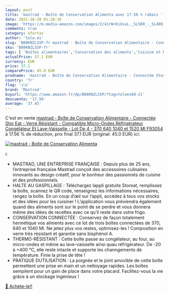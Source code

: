 ```yaml
---
layout: post
title: 'mastrad - Boîte de Conservation Alimenta avec 17.56 % rabais '
date: 2021-10-20 01:28:16
image: 'https://m.media-amazon.com/images/I/41rW+KiUvuL._SL500_._SL400_.jpg'
comments: true
category: ofertas
author: 'tole.es'
slug: 'B08KNZLS5P-fr mastrad - Boîte de Conservation Alimentaire - Connectée...'
sku: 'B08KNZLS5P-fr'
tags: [ 'Boîtes alimentaires','Conservation des aliments','Cuisine et Maison','Ensembles de boîtes','Rangement et organisation','Rangement et organisation de cuisine','mastrad', ]
actualPrice: 37.1 EUR
currency: EUR
price: 37.1
comparePrice: 45.0 EUR
prodname: 'mastrad - Boîte de Conservation Alimentaire - Connectée Stor Eat - Verre Résistant - Compatible Micro-Ondes  Réfrigérateur  Congélateur Et Lave-Vaisselle - Lot De 4 - 370  640  1040 et 1520 Ml F93054'
country: 'fr'
flag: '🇫🇷'
brand: 'Mastrad'
buyurl: 'https://www.amazon.fr/dp/B08KNZLS5P/?tag=tolees0d-21'
descuento: '17.56'
average: '37.45'
---
```


C'est en vente [mastrad - Boîte de Conservation Alimentaire - Connectée Stor Eat - Verre Résistant - Compatible Micro-Ondes  Réfrigérateur  Congélateur Et Lave-Vaisselle - Lot De 4 - 370  640  1040 et 1520 Ml F93054](https://www.amazon.fr/dp/B08KNZLS5P/?tag=tolees0d-21)  à  17.56 % de réduction, prix final  37.1 EUR (original: 45.0 EUR) ici:

[![mastrad - Boîte de Conservation Alimenta](https://m.media-amazon.com/images/I/41rW+KiUvuL._SL500_._SL400_.jpg)](https://www.amazon.fr/dp/B08KNZLS5P/?tag=tolees0d-21)

ℹ️:

- MASTRAD, UNE ENTREPRISE FRANÇAISE : Depuis plus de 25 ans, l’entreprise française Mastrad conçoit des accessoires culinaires innovants au design créatif, pour le bonheur des passionnés de cuisine et des professionnels.
- HALTE AU GASPILLAGE : Téléchargez lappli gratuite Storeat, remplissez la boîte, scannez le QR code, renseignez les informations nécessaires, rangez la boîte. En un coup d’œil sur l’appli, accédez à tous vos stocks et des idées pour les cuisiner ! L’application vous préviendra également quand des aliments sont sur le point de se perdre et vous donnera même des idées de recettes avec ce qu’il reste dans votre frigo.
- CONSERVATION CONNECTÉE : Conservez de façon totalement hermétique vos aliments avec ce lot de trois boîtes connectées de 370, 640 et 1040 Ml. Ne jetez plus vos restes, optimisez-les ! Composition en verre très résistant et garantie sans bisphénol A.
- THERMO-RÉSISTANT : Cette boîte passe au congélateur, au four, au micro-ondes et même au lave-vaisselle ainsi quau réfrigérateur. De -20 à +400 °C, elle reste intacte et supporte les channgements de température. Finie la prise de tête !
- PRATIQUE DUTILISATION : La poignée et le joint amovible de cette boîte permettent une prise en main et un nettoyage rapides. Les boîtes sempilent pour un gain de place dans votre placard. Facilitez-vous la vie grâce à un stockage ingénieux !

[🛒 Achète-le!!](https://www.amazon.fr/dp/B08KNZLS5P/?tag=tolees0d-21)
